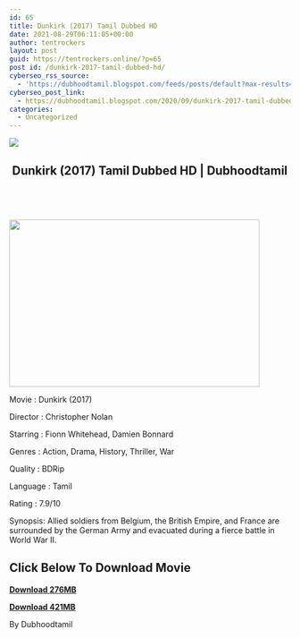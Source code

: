 ```yaml
---
id: 65
title: Dunkirk (2017) Tamil Dubbed HD
date: 2021-08-29T06:11:05+00:00
author: tentrockers
layout: post
guid: https://tentrockers.online/?p=65
post id: /dunkirk-2017-tamil-dubbed-hd/
cyberseo_rss_source:
  - 'https://dubhoodtamil.blogspot.com/feeds/posts/default?max-results=150&start-index=1'
cyberseo_post_link:
  - https://dubhoodtamil.blogspot.com/2020/09/dunkirk-2017-tamil-dubbed-hd.html
categories:
  - Uncategorized
---
```

<div class="media_block">
  <img src="https://1.bp.blogspot.com/-DVlB6R2Gwds/X2Lk-tuJgwI/AAAAAAAACeY/wMAnwnTVTHQav_LJ1D1pweCF3cdj93IYgCNcBGAsYHQ/s72-w448-h299-c/dunkirk_banner2.jpg" class="media_thumbnail" />
</div>

## &nbsp;Dunkirk (2017) Tamil Dubbed HD | Dubhoodtamil

## &nbsp;</p> 

<div class="separator">
  <a href="https://1.bp.blogspot.com/-DVlB6R2Gwds/X2Lk-tuJgwI/AAAAAAAACeY/wMAnwnTVTHQav_LJ1D1pweCF3cdj93IYgCNcBGAsYHQ/s1200/dunkirk_banner2.jpg" imageanchor="1"><img loading="lazy" border="0" data-original-height="798" data-original-width="1200" height="299" src="https://1.bp.blogspot.com/-DVlB6R2Gwds/X2Lk-tuJgwI/AAAAAAAACeY/wMAnwnTVTHQav_LJ1D1pweCF3cdj93IYgCNcBGAsYHQ/w448-h299/dunkirk_banner2.jpg" width="448" /></a>
</div>

</h2> 

Movie	<span></span>:	<span></span>Dunkirk (2017)&nbsp;

Director	<span></span>:	<span></span>Christopher Nolan&nbsp;

Starring	<span></span>:	<span></span>Fionn Whitehead, Damien Bonnard&nbsp;

Genres	<span></span>:	<span></span>Action, Drama, History, Thriller, War&nbsp;

Quality	<span></span>:	<span></span>BDRip

Language	<span></span>:	<span></span>Tamil&nbsp;

Rating	<span></span>:	<span></span>7.9/10&nbsp;

Synopsis: Allied soldiers from Belgium, the British Empire, and France are surrounded by the German Army and evacuated during a fierce battle in World War II.

## <span><b>Click Below To Download Movie</b></span>

<span><b><a href="https://oncehelp.com/dunkrik-1" target="_blank" rel="noopener">Download 276MB</a></b></span>

<span><b><a href="https://oncehelp.com/dunkrik-2" target="_blank" rel="noopener">Download 421MB</a></b></span>

By Dubhoodtamil